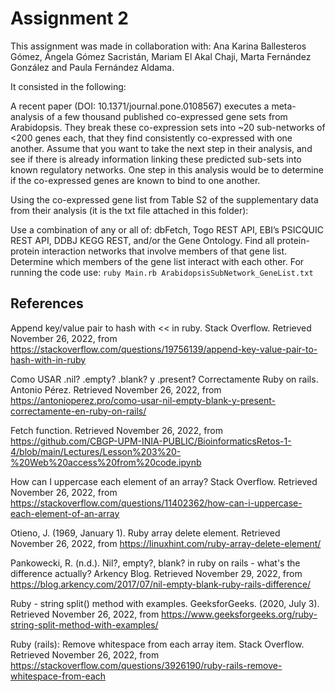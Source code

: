 # Assignment 2

This assignment was made in collaboration with: Ana Karina Ballesteros Gómez, Ángela Gómez Sacristán, Mariam El Akal Chaji, Marta Fernández González and Paula Fernández Aldama.

It consisted in the following:

A recent paper (DOI: 10.1371/journal.pone.0108567) executes a meta-analysis of a few thousand published co-expressed gene sets from Arabidopsis. They break these co-expression sets into ~20 sub-networks of <200 genes each, that they find consistently co-expressed with one another. Assume that you want to take the next step in their analysis, and see if there is already information linking these predicted sub-sets into known regulatory networks.
One step in this analysis would be to determine if the co-expressed genes are known to bind to one another.

Using the co-expressed gene list from Table S2 of the supplementary data from their analysis (it is the txt file attached in this folder):

Use a combination of any or all of: dbFetch, Togo REST API, EBI’s PSICQUIC REST API, DDBJ KEGG REST, and/or the Gene Ontology.
Find all protein-protein interaction networks that involve members of that gene list.
Determine which members of the gene list interact with each other.
For running the code use: `ruby Main.rb ArabidopsisSubNetwork_GeneList.txt`

## References
Append key/value pair to hash with << in ruby. Stack Overflow. Retrieved November 26, 2022, from https://stackoverflow.com/questions/19756139/append-key-value-pair-to-hash-with-in-ruby

Como USAR .nil? .empty? .blank? y .present? Correctamente Ruby on rails. Antonio Pérez. Retrieved November 26, 2022, from https://antonioperez.pro/como-usar-nil-empty-blank-y-present-correctamente-en-ruby-on-rails/

Fetch function. Retrieved November 26, 2022, from https://github.com/CBGP-UPM-INIA-PUBLIC/BioinformaticsRetos-1-4/blob/main/Lectures/Lesson%203%20-%20Web%20access%20from%20code.ipynb

How can I uppercase each element of an array? Stack Overflow. Retrieved November 26, 2022, from https://stackoverflow.com/questions/11402362/how-can-i-uppercase-each-element-of-an-array

Otieno, J. (1969, January 1). Ruby array delete element. Retrieved November 26, 2022, from https://linuxhint.com/ruby-array-delete-element/

Pankowecki, R. (n.d.). Nil?, empty?, blank? in ruby on rails - what's the difference actually? Arkency Blog. Retrieved November 29, 2022, from https://blog.arkency.com/2017/07/nil-empty-blank-ruby-rails-difference/

Ruby - string split() method with examples. GeeksforGeeks. (2020, July 3). Retrieved November 26, 2022, from https://www.geeksforgeeks.org/ruby-string-split-method-with-examples/

Ruby (rails): Remove whitespace from each array item. Stack Overflow. Retrieved November 26, 2022, from https://stackoverflow.com/questions/3926190/ruby-rails-remove-whitespace-from-each

